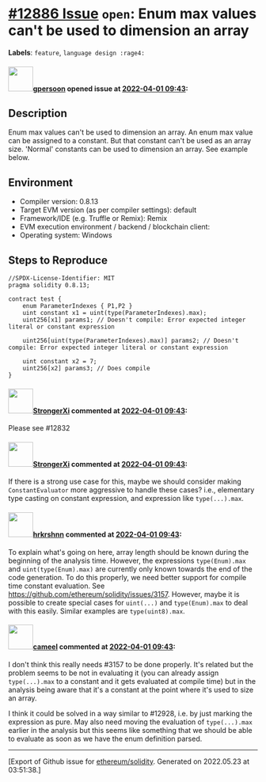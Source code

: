 # [\#12886 Issue](https://github.com/ethereum/solidity/issues/12886) `open`: Enum max values can't be used to dimension an array
**Labels**: `feature`, `language design :rage4:`


#### <img src="https://avatars.githubusercontent.com/u/5469459?u=e82c610193c2ff51a80bff8f61cda20dda6abecb&v=4" width="50">[gpersoon](https://github.com/gpersoon) opened issue at [2022-04-01 09:43](https://github.com/ethereum/solidity/issues/12886):

## Description

Enum max values can't be used to dimension an array.
An enum max value can be assigned to a constant. But that constant can't be used as an array size.
'Normal' constants can be used to dimension an array.
See example below.

## Environment
- Compiler version: 0.8.13
- Target EVM version (as per compiler settings): default
- Framework/IDE (e.g. Truffle or Remix): Remix 
- EVM execution environment / backend / blockchain client:
- Operating system: Windows

## Steps to Reproduce

```solidity
//SPDX-License-Identifier: MIT
pragma solidity 0.8.13;

contract test {
    enum ParameterIndexes { P1,P2 }
    uint constant x1 = uint(type(ParameterIndexes).max);
    uint256[x1] params1; // Doesn't compile: Error expected integer literal or constant expression

    uint256[uint(type(ParameterIndexes).max)] params2; // Doesn't compile: Error expected integer literal or constant expression

    uint constant x2 = 7;
    uint256[x2] params3; // Does compile
}
```


#### <img src="https://avatars.githubusercontent.com/u/26714592?u=21fbc49f14689d45fe8ea651dbf78bdac7ec90ba&v=4" width="50">[StrongerXi](https://github.com/StrongerXi) commented at [2022-04-01 09:43](https://github.com/ethereum/solidity/issues/12886#issuecomment-1086192208):

Please see #12832

#### <img src="https://avatars.githubusercontent.com/u/26714592?u=21fbc49f14689d45fe8ea651dbf78bdac7ec90ba&v=4" width="50">[StrongerXi](https://github.com/StrongerXi) commented at [2022-04-01 09:43](https://github.com/ethereum/solidity/issues/12886#issuecomment-1086196953):

If there is a strong use case for this, maybe we should consider making `ConstantEvaluator` more aggressive to handle these cases? i.e., elementary type casting on constant expression, and expression like `type(...).max`.

#### <img src="https://avatars.githubusercontent.com/u/13174375?u=52d702cb6bec53b561afa293cf9cd53ef7a63924&v=4" width="50">[hrkrshnn](https://github.com/hrkrshnn) commented at [2022-04-01 09:43](https://github.com/ethereum/solidity/issues/12886#issuecomment-1086922539):

To explain what's going on here, array length should be known during the beginning of the analysis time. However, the expressions `type(Enum).max` and `uint(type(Enum).max)` are currently only known towards the end of the code generation. To do this properly, we need better support for compile time constant evaluation. See https://github.com/ethereum/solidity/issues/3157. However, maybe it is possible to create special cases for `uint(...)` and `type(Enum).max` to deal with this easily. Similar examples are `type(uint8).max`.

#### <img src="https://avatars.githubusercontent.com/u/137030?v=4" width="50">[cameel](https://github.com/cameel) commented at [2022-04-01 09:43](https://github.com/ethereum/solidity/issues/12886#issuecomment-1096587344):

I don't think this really needs #3157 to be done properly. It's related but the problem seems to be not in evaluating it (you can already assign `type(...).max` to a constant and it gets evaluated at compile time) but in the analysis being aware that it's a constant at the point where it's used to size an array.

I think it could be solved in a way similar to #12928, i.e. by just marking the expression as pure. May also need moving the evaluation of `type(...).max` earlier in the analysis but this seems like something that we should be able to evaluate as soon as we have the enum definition parsed.


-------------------------------------------------------------------------------



[Export of Github issue for [ethereum/solidity](https://github.com/ethereum/solidity). Generated on 2022.05.23 at 03:51:38.]

